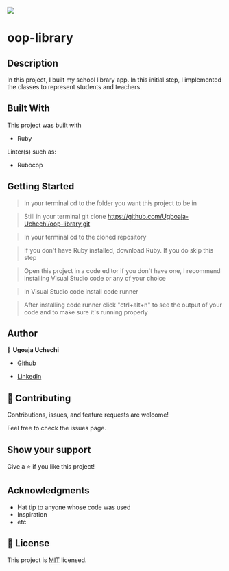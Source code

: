 ![](https://img.shields.io/badge/Microverse-blueviolet)

# oop-library

## Description

In this project, I built my school library app. In this initial step, I implemented the classes to represent students and teachers.

## Built With

This project was built with

- Ruby

Linter(s) such as:

- Rubocop

## Getting Started

> In your terminal cd to the folder you want this project to be in

> Still in your terminal git clone https://github.com/Ugboaja-Uchechi/oop-library.git

> In your terminal cd to the cloned repository

> If you don't have Ruby installed, download Ruby. If you do skip this step

>Open this project in a code editor if you don't have one, I recommend installing Visual Studio code or any of your choice

> In Visual Studio code install code runner

>After installing code runner click "ctrl+alt+n" to see the output of your code and to make sure it's running properly

## Author

👤 **Ugoaja Uchechi**

- [Github](https://github.com/Ugboaja-Uchechi)

- [LinkedIn](https://www.linkedin.com/in/stephanie-ugboaja-930a2a216/)

## 🤝 Contributing

Contributions, issues, and feature requests are welcome!

Feel free to check the issues page.

## Show your support

Give a ⭐️ if you like this project!

## Acknowledgments

- Hat tip to anyone whose code was used
- Inspiration
- etc

## 📝 License

This project is [MIT](./MIT.md) licensed.
